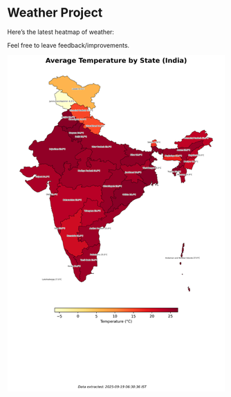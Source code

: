 # Weather Project

Here’s the latest heatmap of weather:

Feel free to leave feedback/improvements.

![India Heatmap](docs/assets/india_heatmap.png?v=CCAB36)
